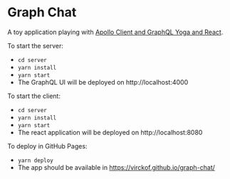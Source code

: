 # Graph Chat
A toy application playing with [Apollo Client and GraphQL Yoga and React](https://www.youtube.com/watch?v=E3NHd-PkLrQ&ab_channel=TraversyMedia).

To start the server:
- `cd server`
- `yarn install`
- `yarn start`
- The GraphQL UI will be deployed on http://localhost:4000

To start the client:
- `cd server`
- `yarn install`
- `yarn start`
- The react application will be deployed on http://localhost:8080


To deploy in GitHub Pages:
- `yarn deploy`
- The app should be available in https://virckof.github.io/graph-chat/